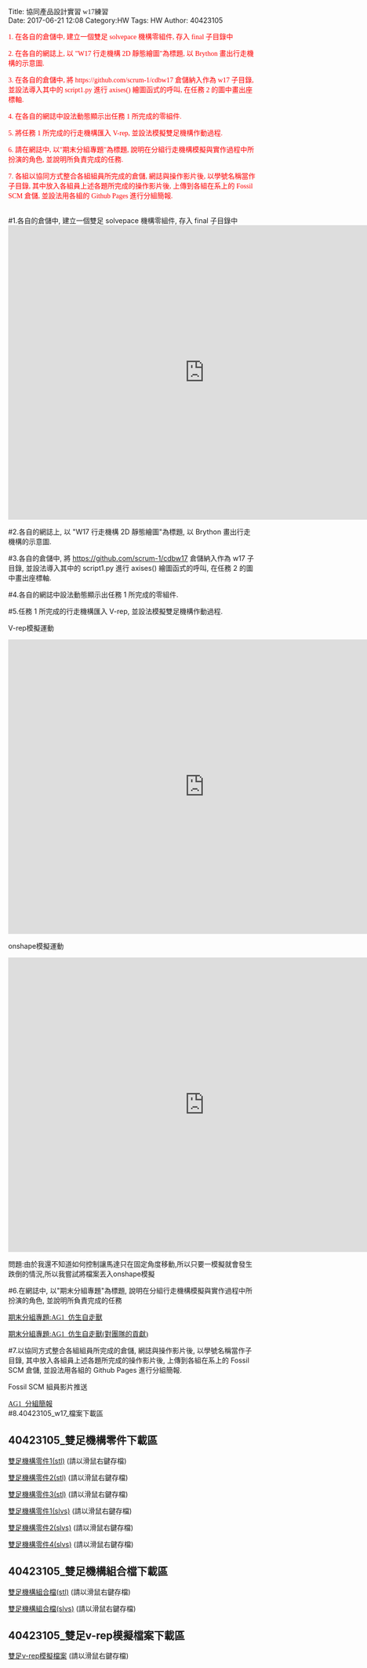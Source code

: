 Title: <font face="標楷體">協同產品設計實習 w17練習</font><br>
Date: 2017-06-21 12:08
Category:HW
Tags: HW
Author: 40423105 

<font face="標楷體" color="red">
<p>1. 在各自的倉儲中, 建立一個雙足 solvepace 機構零組件, 存入 final 子目錄中</p>
<p>2. 在各自的網誌上, 以 "W17 行走機構 2D 靜態繪圖"為標題, 以 Brython 畫出行走機構的示意圖.</p>
<p>3. 在各自的倉儲中, 將 https://github.com/scrum-1/cdbw17 倉儲納入作為 w17 子目錄, 並設法導入其中的 script1.py 進行 axises() 繪圖函式的呼叫, 在任務 2 的圖中畫出座標軸. </p>
<p>4. 在各自的網誌中設法動態顯示出任務 1 所完成的零組件.</p>
<p>5. 將任務 1 所完成的行走機構匯入 V-rep, 並設法模擬雙足機構作動過程.</p>
<p>6. 請在網誌中, 以"期末分組專題"為標題, 說明在分組行走機構模擬與實作過程中所扮演的角色, 並說明所負責完成的任務.</p>
<p>7. 各組以協同方式整合各組組員所完成的倉儲, 網誌與操作影片後, 以學號名稱當作子目錄, 其中放入各組員上述各題所完成的操作影片後, 上傳到各組在系上的 Fossil SCM 倉儲, 並設法用各組的 Github Pages 進行分組簡報.</p>
</font><br>
<!-- PELICAN_END_SUMMARY -->
#1.各自的倉儲中, 建立一個雙足 solvepace 機構零組件, 存入 final 子目錄中
<iframe width="800" height="600" src="https://www.youtube.com/embed/rF_dVpoZuYA" frameborder="0" allowfullscreen></iframe>

#2.各自的網誌上, 以 "W17 行走機構 2D 靜態繪圖"為標題, 以 Brython 畫出行走機構的示意圖.

#3.各自的倉儲中, 將 https://github.com/scrum-1/cdbw17 倉儲納入作為 w17 子目錄, 並設法導入其中的 script1.py 進行 axises() 繪圖函式的呼叫, 在任務 2 的圖中畫出座標軸.

#4.各自的網誌中設法動態顯示出任務 1 所完成的零組件.
<link href="./../work/madeleine/src/css/Madeleine.css" rel="stylesheet">
<script src="./../work/madeleine/src/stats.js"></script>
<script src="./../work/madeleine/src/detector.js"></script>
<script src="./../work/madeleine/src/three.min.js"></script>
<script src="./../work/madeleine/src/Madeleine.js"></script>

<div id="target" class="madeleine"></div>

<script>
window.onload = function(){
    var madeleine = new Madeleine({
      target: 'target', // target div id
      data: './../final/40423105期末資料/40423105-2017springcd-final-1.5.stl', // data path
      path: './../work/madeleine/src/' // path to source directory from current html file
    });
}; 
</script>

#5.任務 1 所完成的行走機構匯入 V-rep, 並設法模擬雙足機構作動過程.
<p>V-rep模擬運動</p>
<iframe width="800" height="600" src="https://www.youtube.com/embed/D4HgWsdvrq8" frameborder="0" allowfullscreen></iframe>
<p>onshape模擬運動</p>
<iframe width="800" height="600" src="https://www.youtube.com/embed/TBArZ8mx5Hs" frameborder="0" allowfullscreen></iframe>

<p>問題:由於我還不知道如何控制讓馬達只在固定角度移動,所以只要一模擬就會發生跌倒的情況,所以我嘗試將檔案丟入onshape模擬</p>

#6.在網誌中, 以"期末分組專題"為標題, 說明在分組行走機構模擬與實作過程中所扮演的角色, 並說明所負責完成的任務
</p><a href="https://40423105.github.io/2017springcd_hw/blog/qi-mo-fen-zu-zhuan-ti-ag1_fang-sheng-zi-zou-shou.html"><font face="標楷體"  >期末分組專題:AG1_仿生自走獸</font><br></a>
</p><a href="https://cad.onshape.com/documents/eeea69c5be9cc5faaf566c09/w/5d2ec46c1dbe432efb1792a3/e/ddbe4ad90a5eedf2ee0562db"><font face="標楷體">期末分組專題:AG1_仿生自走獸(對團隊的貢獻)</font><br></a>

#7.以協同方式整合各組組員所完成的倉儲, 網誌與操作影片後, 以學號名稱當作子目錄, 其中放入各組員上述各題所完成的操作影片後, 上傳到各組在系上的 Fossil SCM 倉儲, 並設法用各組的 Github Pages 進行分組簡報.
<p>Fossil SCM 組員影片推送</p>
</p><a href="https://40423105.github.io/2017springcd_ag1/#/"><font face="標楷體"  >AG1_分組簡報</font><br></a>
#8.40423105_w17_檔案下載區
<h2>40423105_雙足機構零件下載區</h2>
<p><a href="./../final/40423105期末資料/40423105-2017springcd-final-1-1.stl">雙足機構零件1(stl)</a> (請以滑鼠右鍵存檔)</p>
<p><a href="./../final/40423105期末資料/40423105-2017springcd-final-1-2.stl">雙足機構零件2(stl)</a> (請以滑鼠右鍵存檔)</p>
<p><a href="./../final/40423105期末資料/40423105-2017springcd-final-1-3.stl">雙足機構零件3(stl)</a> (請以滑鼠右鍵存檔)</p>
<p><a href="./../final/40423105期末資料/40423105-2017springcd-final-1-1.slvs">雙足機構零件1(slvs)</a> (請以滑鼠右鍵存檔)</p>
<p><a href="./../final/40423105期末資料/40423105-2017springcd-final-1-2.slvs">雙足機構零件2(slvs)</a> (請以滑鼠右鍵存檔)</p>
<p><a href="./../final/40423105期末資料/40423105-2017springcd-final-1-3.slvs">雙足機構零件4(slvs)</a> (請以滑鼠右鍵存檔)</p>
<h2>40423105_雙足機構組合檔下載區</h2>
<p><a href="./../final/40423105期末資料/40423105-2017springcd-final-1.5.stl">雙足機構組合檔(stl)</a> (請以滑鼠右鍵存檔)</p>
<p><a href="./../final/40423105期末資料/40423105-2017springcd-final-1-4.slvs">雙足機構組合檔(slvs)</a> (請以滑鼠右鍵存檔)</p>
<h2>40423105_雙足v-rep模擬檔案下載區</h2>
<p><a href="./../final/40423105期末資料/40423105-2017springcd-final-5.ttt">雙足v-rep模擬檔案</a> (請以滑鼠右鍵存檔)</p>